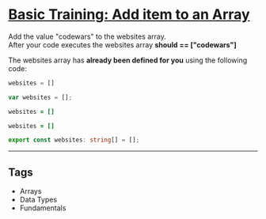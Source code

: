 # [Basic Training: Add item to an Array](https://www.codewars.com/kata/511f0fe64ae8683297000001)

Add the value "codewars" to the websites array.  
After your code executes the websites array **should == ["codewars"]**

The websites array has **already been defined for you** using the following code:

```python
websites = []
```

```javascript
var websites = [];
```

```coffeescript
websites = []
```

```ruby
websites = []
```

```typescript
export const websites: string[] = [];
```

---

## Tags

- Arrays
- Data Types
- Fundamentals
